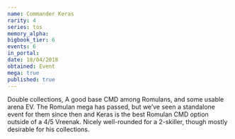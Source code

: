 ```yaml
---
name: Commander Keras
rarity: 4
series: tos
memory_alpha:
bigbook_tier: 6
events: 6
in_portal:
date: 18/04/2018
obtained: Event
mega: true
published: true
---
```


Double collections, A good base CMD among Romulans, and some usable arena EV. The Romulan mega has passed, but we’ve seen a standalone event for them since then and Keras is the best Romulan CMD option outside of a 4/5 Vreenak. Nicely well-rounded for a 2-skiller, though mostly desirable for his collections.
